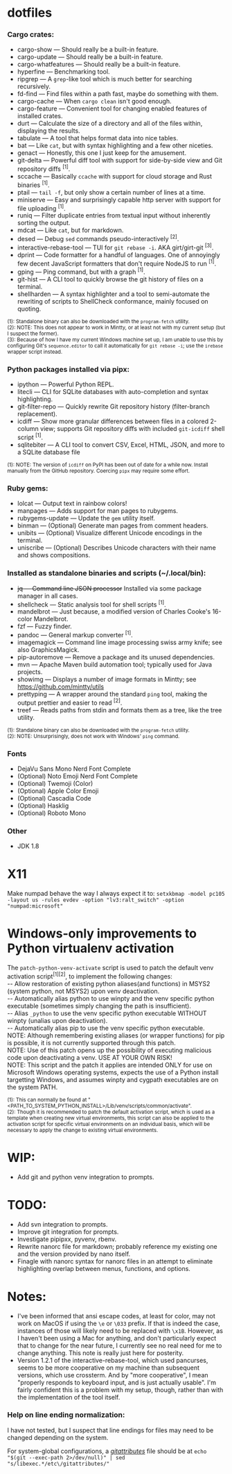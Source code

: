 # dotfiles
<!-- TODO: DECIDE HOW TO SHOW LINKS TO EXTERNAL TOOLS AND INFORMATION WITHOUT ALSO MAKING THE RAW MARKDOWN FEEL TOO CLUTTERED-->
### Cargo crates:
* cargo-show			—	Should really be a built-in feature.
* cargo-update			—	Should really be a built-in feature.
* cargo-whatfeatures	—	Should really be a built-in feature.
* hyperfine				—	Benchmarking tool.
* ripgrep				—	A `grep`-like tool which is much better for searching recursively.
* fd-find				—	Find files within a path fast, maybe do something with them.
* cargo-cache			—	When `cargo clean` isn't good enough.
* cargo-feature			—	Convenient tool for changing enabled features of installed crates.
* durt					—	Calculate the size of a directory and all of the files within, displaying the results.
* tabulate				—	A tool that helps format data into nice tables.
* bat					—	Like `cat`, but with syntax highlighting and a few other niceties.
* genact				—	Honestly, this one I just keep for the amusement.
* git-delta				—	Powerful diff tool with support for side-by-side view and Git repository diffs <sup>[1]</sup>.
* sccache				—	Basically `ccache` with support for cloud storage and Rust binaries <sup>[1]</sup>.
* ptail					—	`tail -f`, but only show a certain number of lines at a time.
* miniserve				—	Easy and surprisingly capable http server with support for file uploading <sup>[1]</sup>.
* runiq					—	Filter duplicate entries from textual input without inherently sorting the output.
* mdcat					—	Like `cat`, but for markdown.
* desed					—	Debug `sed` commands pseudo-interactively <sup>[2]</sup>.
* interactive-rebase-tool	—	TUI for `git rebase -i`. AKA girt/girt-git <sup>[3]</sup>.
* dprint				—	Code formatter for a handful of languages. One of annoyingly few decent JavaScript formatters that don't require NodeJS to run <sup>[1]</sup>.
* gping					—	Ping command, but with a graph <sup>[1]</sup>.
* git-hist				—	A CLI tool to quickly browse the git history of files on a terminal.
* shellharden			—	A syntax highlighter and a tool to semi-automate the rewriting of scripts to ShellCheck conformance, mainly focused on quoting.

<sub>(1): Standalone binary can also be downloaded with the `program-fetch` utility.</sub><br>
<sub>(2): NOTE: This does not appear to work in Mintty, or at least not with my current setup (but I suspect the former).</sub><br>
<sub>(3): Because of how I have my current Windows machine set up, I am unable to use this by configuring Git's `sequence.editor` to call it automatically for `git rebase -i`; use the `irebase` wrapper script instead.</sub>

[cargo_show]: https://github.com/g-k/cargo-show
[cargo_update]: https://github.com/nabijaczleweli/cargo-update
[cargo_whatfeatures]: https://github.com/museun/whatfeatures
[hyperfine]: https://github.com/sharkdp/hyperfine
[ripgrep]: https://github.com/BurntSushi/ripgrep
[fd_find]: https://github.com/sharkdp/fd
[cargo_cache]: https://github.com/matthiaskrgr/cargo-cache
[cargo_feature]: https://github.com/Riey/cargo-feature
[durt]: https://github.com/cauebs/durt
[tabulate]: https://github.com/mbudde/tabulate
[bat]: https://github.com/sharkdp/bat
[genact]: https://github.com/svenstaro/genact
[delta]: https://github.com/dandavison/delta
[sccache]: https://github.com/mozilla/sccache
[ptail]: https://github.com/orf/ptail
[miniserve]: https://github.com/svenstaro/miniserve
[runiq]: https://github.com/whitfin/runiq
[mdcat]: https://github.com/lunaryorn/mdcat
[desed]: https://github.com/SoptikHa2/desed
[interactive_rebase]: https://github.com/MitMaro/git-interactive-rebase-tool
[dprint]: https://github.com/dprint/dprint
[gping]: https://github.com/orf/gping
[git_hist]: https://github.com/arkark/git-hist
[shellharden]: https://github.com/anordal/shellharden

[spotify_tui]: https://github.com/Rigellute/spotify-tui
<!-- ?spotifyd / librespot? -->
<!-- On windows, copycat can be useful for clipboard i/o -->

### Python packages installed via pipx:
* ipython				—	Powerful Python REPL.
* litecli				—	CLI for SQLite databases with auto-completion and syntax highlighting.
* git-filter-repo		—	Quickly rewrite Git repository history (filter-branch replacement).
* icdiff				—	Show more granular differences between files in a colored 2-column view; supports Git repository diffs with included `git-icdiff` shell script <sup>[1]</sup>.
* sqlitebiter			—	A CLI tool to convert CSV, Excel, HTML, JSON, and more to a SQLite database file

<sub>(1): NOTE: The version of `icdiff` on PyPI has been out of date for a while now. Install manually from the GitHub repository. Coercing `pipx` may require some effort.</sub>

[ipython]: https://ipython.org/
[litecli]: https://github.com/dbcli/litecli
[git-filter-repo]: https://github.com/newren/git-filter-repo
[icdiff]: https://github.com/jeffkaufman/icdiff
[sqlitebiter]: https://github.com/thombashi/sqlitebiter

### Ruby gems:
* lolcat				—	Output text in rainbow colors!
* manpages				—	Adds support for man pages to rubygems.
* rubygems-update		—	Update the `gem` utility itself.
* binman				—	(Optional) Generate man pages from comment headers.
* unibits				—	(Optional) Visualize different Unicode encodings in the terminal.
* uniscribe				—	(Optional) Describes Unicode characters with their name and shows compositions.

[lolcat]: https://github.com/busyloop/lolcat
[manpages]: https://github.com/bitboxer/manpages
[gems-update]: https://rubygems.org/gems/rubygems-update
[binman]: http://github.com/sunaku/binman
[unitbits]: https://github.com/janlelis/unibits
[uniscribe]: https://github.com/janlelis/uniscribe

### Installed as standalone binaries and scripts (~/.local/bin):
* ~~jq					—	Command line JSON processor~~ Installed via some package manager in all cases.
* shellcheck			—	Static analysis tool for shell scripts <sup>[1]</sup>.
* mandelbrot			—	Just because, a modified version of Charles Cooke's 16-color Mandelbrot.
* fzf					—	Fuzzy finder.
* pandoc				—	General markup converter <sup>[1]</sup>.
* imagemagick			—	Command line image processing swiss army knife; see also GraphicsMagick.
* pip-autoremove		—	Remove a package and its unused dependencies.
* mvn					—	Apache Maven build automation tool; typically used for Java projects.
* showimg				—	Displays a number of image formats in Mintty; see https://github.com/mintty/utils
* prettyping			—	A wrapper around the standard `ping` tool, making the output prettier and easier to read <sup>[2]</sup>.
* treef					—	Reads paths from stdin and formats them as a tree, like the tree utility.

<sub>(1): Standalone binary can also be downloaded with the `program-fetch` utility.</sub><br>
<sub>(2): NOTE: Unsurprisingly, does not work with Windows' `ping` command.</sub>

[jq]: https://github.com/stedolan/jq
[shellcheck]: https://github.com/koalaman/shellcheck
[mandel]: https://gist.github.com/ormaaj/3369392
[fzf]: https://github.com/junegunn/fzf
[pandoc]: https://pandoc.org/
[imagemagick]: https://imagemagick.org
[graphicsmagick]: http://www.graphicsmagick.org
[pip_arm]: https://github.com/tresni/pip-autoremove
[maven]: https://maven.apache.org
[showimg]: https://github.com/mintty/utils/blob/master/showimg
[prettyping]: http://denilson.sa.nom.br/prettyping/
[treef]: https://github.com/jacwah/treef

### Fonts
* DejaVu Sans Mono Nerd Font Complete
* (Optional) Noto Emoji Nerd Font Complete
* (Optional) Twemoji (Color)
* (Optional) Apple Color Emoji
* (Optional) Cascadia Code
* (Optional) Hasklig
* (Optional) Roboto Mono

### Other
* JDK 1.8

<!-- Other software of note, not yet categorized appropriately:
nuitka (python)
poetry (python)
pipenv (python)
pyinstaller (python)
yolk (python)
ydiff (diff tool in python)
direnv (general, possibly the Go variant)
lsix (general/fun)
ntldd (Windows dll/exe tool)
rename (PERL-script version) (general)
showterm (bash-script version) (general)
awklib (general)
adb (android tool)
gimp
spotify-qt
vlc
miktex (provides pdflatex for use with pandoc)
-->

# X11
Make numpad behave the way I always expect it to:
	`setxkbmap -model pc105 -layout us -rules evdev -option "lv3:ralt_switch" -option "numpad:microsoft"`

# Windows-only improvements to Python virtualenv activation
The `patch-python-venv-activate` script is used to patch the default venv activation script<sup>[1][2]</sup>, to implement the following changes:<br>
	-- Allow restoration of existing python aliases(and functions) in MSYS2 (system python, not MSYS2) upon venv deactivation.<br>
	-- Automatically alias python to use winpty and the venv specific python executable (sometimes simply changing the path is insufficient).<br>
	-- Alias `_python` to use the venv specific python executable WITHOUT winpty (unalias upon deactivation).<br>
	-- Automatically alias pip to use the venv specific python executable.<br>
NOTE: Although remembering existing aliases (or wrapper functions) for pip is possible, it is not currently supported through this patch.<br>
NOTE: Use of this patch opens up the possibility of executing malicious code upon deactivating a venv. USE AT YOUR OWN RISK!<br>
NOTE: This script and the patch it applies are intended ONLY for use on Microsoft Windows operating systems, expects the use of a Python install targetting Windows, and assumes winpty and cygpath executables are on the system PATH.<br>

<sub>(1): This can normally be found at "<PATH_TO_SYSTEM_PYTHON_INSTALL>/Lib/venv/scripts/common/activate".</sub><br>
<sub>(2): Though it is recommended to patch the default activation script, which is used as a template when creating new virtual environments, this script can also be applied to the activation script for specific virtual environments on an individual basis, which will be necessary to apply the change to existing virtual environments.</sub>

# WIP:
* Add git and python venv integration to prompts.

# TODO:
* Add svn integration to prompts.
* Improve git integration for prompts.
* Investigate pipipxx, pyvenv, rbenv.
* Rewrite nanorc file for markdown; probably reference my existing one and the version provided by nano itself.
* Finagle with nanorc syntax for nanorc files in an attempt to eliminate highlighting overlap between menus, functions, and options.

# Notes:

<ul>
	<li>
		I've been informed that ansi escape codes, at least for color, may not work on MacOS if using the <code>\e</code> or <code>\033</code> prefix.
		If that is indeed the case, instances of those will likely need to be replaced with <code>\x1B</code>.
		However, as I haven't been using a Mac for anything, and don't particularly expect that to change for the near future, I currently see no real need for me to change anything.
		This note is really just here for posterity.
	</li>
	<li>
		Version 1.2.1 of the interactive-rebase-tool, which used pancurses, seems to be more cooperative on my machine than subsequent versions, which use crossterm. And by "more cooperative", I mean "properly responds to keyboard input, and is just actually usable". I'm fairly confident this is a problem with my setup, though, rather than with the implementation of the tool itself.
	</li>
</ul>



### Help on line ending normalization:
I have not tested, but I suspect that line endings for files may need to be changed depending on the system.

For system-global configurations, a [_gitattributes_][gitattrdocs] file should be at `echo "$(git --exec-path 2>/dev/null)" | sed "s/libexec.*/etc\/gitattributes/"`

[gitattrdocs]: https://git-scm.com/docs/gitattributes
